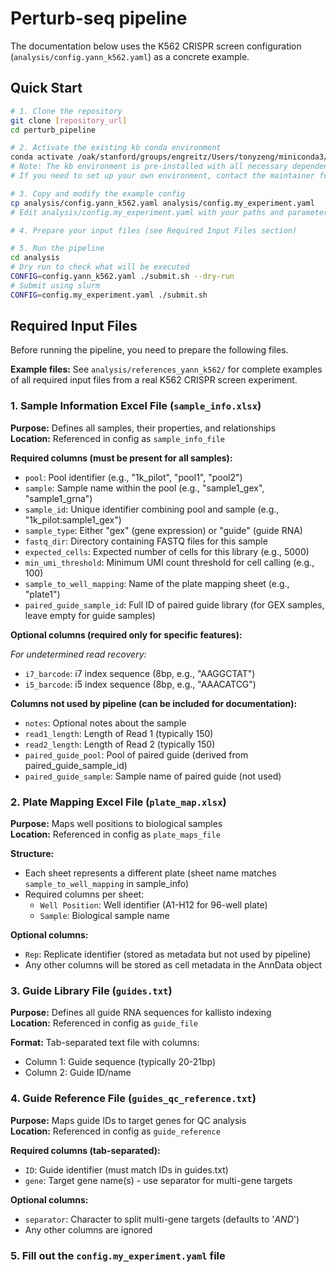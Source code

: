 # Perturb-seq pipeline

The documentation below uses the K562 CRISPR screen configuration (`analysis/config.yann_k562.yaml`) as a concrete example.

## Quick Start

```bash
# 1. Clone the repository
git clone [repository_url]
cd perturb_pipeline

# 2. Activate the existing kb conda environment
conda activate /oak/stanford/groups/engreitz/Users/tonyzeng/miniconda3/envs/kb
# Note: The kb environment is pre-installed with all necessary dependencies
# If you need to set up your own environment, contact the maintainer for the environment.yml file

# 3. Copy and modify the example config
cp analysis/config.yann_k562.yaml analysis/config.my_experiment.yaml
# Edit analysis/config.my_experiment.yaml with your paths and parameters

# 4. Prepare your input files (see Required Input Files section)

# 5. Run the pipeline
cd analysis
# Dry run to check what will be executed
CONFIG=config.yann_k562.yaml ./submit.sh --dry-run
# Submit using slurm
CONFIG=config.my_experiment.yaml ./submit.sh
```

## Required Input Files

Before running the pipeline, you need to prepare the following files.

**Example files:** See `analysis/references_yann_k562/` for complete examples of all required input files from a real K562 CRISPR screen experiment.

### 1. Sample Information Excel File (`sample_info.xlsx`)
**Purpose:** Defines all samples, their properties, and relationships  
**Location:** Referenced in config as `sample_info_file`

**Required columns (must be present for all samples):**
- `pool`: Pool identifier (e.g., "1k_pilot", "pool1", "pool2")
- `sample`: Sample name within the pool (e.g., "sample1_gex", "sample1_grna")
- `sample_id`: Unique identifier combining pool and sample (e.g., "1k_pilot:sample1_gex")
- `sample_type`: Either "gex" (gene expression) or "guide" (guide RNA)
- `fastq_dir`: Directory containing FASTQ files for this sample
- `expected_cells`: Expected number of cells for this library (e.g., 5000)
- `min_umi_threshold`: Minimum UMI count threshold for cell calling (e.g., 100)
- `sample_to_well_mapping`: Name of the plate mapping sheet (e.g., "plate1")
- `paired_guide_sample_id`: Full ID of paired guide library (for GEX samples, leave empty for guide samples)

**Optional columns (required only for specific features):**

*For undetermined read recovery:*
- `i7_barcode`: i7 index sequence (8bp, e.g., "AAGGCTAT")
- `i5_barcode`: i5 index sequence (8bp, e.g., "AAACATCG")

**Columns not used by pipeline (can be included for documentation):**
- `notes`: Optional notes about the sample
- `read1_length`: Length of Read 1 (typically 150)
- `read2_length`: Length of Read 2 (typically 150)
- `paired_guide_pool`: Pool of paired guide (derived from paired_guide_sample_id)
- `paired_guide_sample`: Sample name of paired guide (not used)

### 2. Plate Mapping Excel File (`plate_map.xlsx`)
**Purpose:** Maps well positions to biological samples  
**Location:** Referenced in config as `plate_maps_file`

**Structure:**
- Each sheet represents a different plate (sheet name matches `sample_to_well_mapping` in sample_info)
- Required columns per sheet:
  - `Well Position`: Well identifier (A1-H12 for 96-well plate)
  - `Sample`: Biological sample name

**Optional columns:**
- `Rep`: Replicate identifier (stored as metadata but not used by pipeline)
- Any other columns will be stored as cell metadata in the AnnData object

### 3. Guide Library File (`guides.txt`)
**Purpose:** Defines all guide RNA sequences for kallisto indexing  
**Location:** Referenced in config as `guide_file`

**Format:** Tab-separated text file with columns:
- Column 1: Guide sequence (typically 20-21bp)
- Column 2: Guide ID/name

### 4. Guide Reference File (`guides_qc_reference.txt`)
**Purpose:** Maps guide IDs to target genes for QC analysis  
**Location:** Referenced in config as `guide_reference`

**Required columns (tab-separated):**
- `ID`: Guide identifier (must match IDs in guides.txt)
- `gene`: Target gene name(s) - use separator for multi-gene targets

**Optional columns:**
- `separator`: Character to split multi-gene targets (defaults to '_AND_')
- Any other columns are ignored

### 5. Fill out the `config.my_experiment.yaml` file
